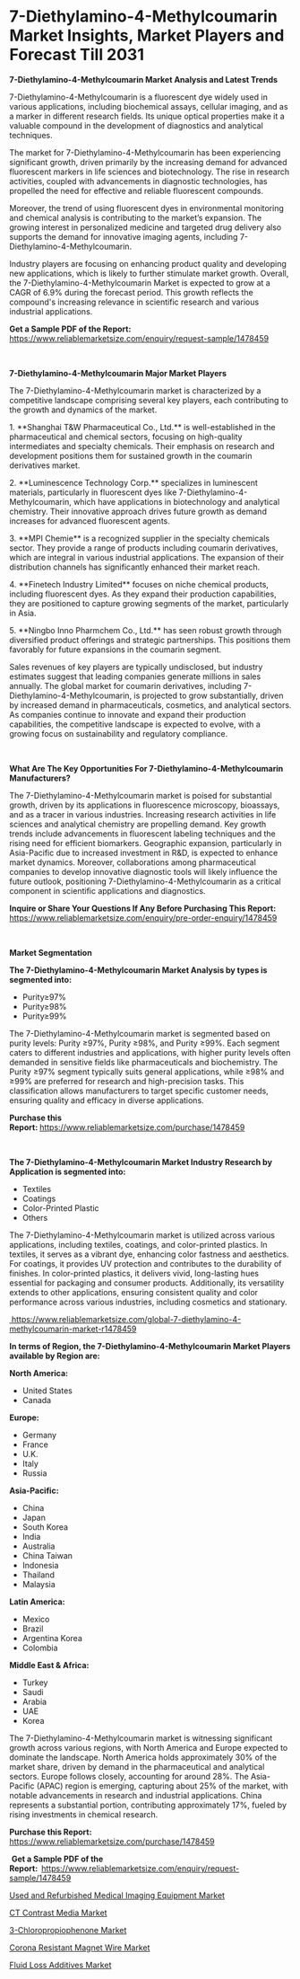 <p><h1>7-Diethylamino-4-Methylcoumarin Market Insights, Market Players and Forecast Till 2031</h1></p><p><strong>7-Diethylamino-4-Methylcoumarin Market Analysis and Latest Trends</strong></p>
<p><p>7-Diethylamino-4-Methylcoumarin is a fluorescent dye widely used in various applications, including biochemical assays, cellular imaging, and as a marker in different research fields. Its unique optical properties make it a valuable compound in the development of diagnostics and analytical techniques. </p><p>The market for 7-Diethylamino-4-Methylcoumarin has been experiencing significant growth, driven primarily by the increasing demand for advanced fluorescent markers in life sciences and biotechnology. The rise in research activities, coupled with advancements in diagnostic technologies, has propelled the need for effective and reliable fluorescent compounds. </p><p>Moreover, the trend of using fluorescent dyes in environmental monitoring and chemical analysis is contributing to the market’s expansion. The growing interest in personalized medicine and targeted drug delivery also supports the demand for innovative imaging agents, including 7-Diethylamino-4-Methylcoumarin. </p><p>Industry players are focusing on enhancing product quality and developing new applications, which is likely to further stimulate market growth. Overall, the 7-Diethylamino-4-Methylcoumarin Market is expected to grow at a CAGR of 6.9% during the forecast period. This growth reflects the compound's increasing relevance in scientific research and various industrial applications.</p></p>
<p><strong>Get a Sample PDF of the Report:&nbsp;</strong> <a href="https://www.reliablemarketsize.com/enquiry/request-sample/1478459?utm_campaign=1103&utm_medium=2&utm_source=Github&utm_content=ia&utm_term=28092024&utm_id=7-diethylamino-4-methylcoumarin">https://www.reliablemarketsize.com/enquiry/request-sample/1478459</a></p>
<p>&nbsp;</p>
<p><strong>7-Diethylamino-4-Methylcoumarin Major Market Players</strong></p>
<p><p>The 7-Diethylamino-4-Methylcoumarin market is characterized by a competitive landscape comprising several key players, each contributing to the growth and dynamics of the market. </p><p>1. **Shanghai T&W Pharmaceutical Co., Ltd.** is well-established in the pharmaceutical and chemical sectors, focusing on high-quality intermediates and specialty chemicals. Their emphasis on research and development positions them for sustained growth in the coumarin derivatives market. </p><p>2. **Luminescence Technology Corp.** specializes in luminescent materials, particularly in fluorescent dyes like 7-Diethylamino-4-Methylcoumarin, which have applications in biotechnology and analytical chemistry. Their innovative approach drives future growth as demand increases for advanced fluorescent agents.</p><p>3. **MPI Chemie** is a recognized supplier in the specialty chemicals sector. They provide a range of products including coumarin derivatives, which are integral in various industrial applications. The expansion of their distribution channels has significantly enhanced their market reach.</p><p>4. **Finetech Industry Limited** focuses on niche chemical products, including fluorescent dyes. As they expand their production capabilities, they are positioned to capture growing segments of the market, particularly in Asia.</p><p>5. **Ningbo Inno Pharmchem Co., Ltd.** has seen robust growth through diversified product offerings and strategic partnerships. This positions them favorably for future expansions in the coumarin segment.</p><p>Sales revenues of key players are typically undisclosed, but industry estimates suggest that leading companies generate millions in sales annually. The global market for coumarin derivatives, including 7-Diethylamino-4-Methylcoumarin, is projected to grow substantially, driven by increased demand in pharmaceuticals, cosmetics, and analytical sectors. As companies continue to innovate and expand their production capabilities, the competitive landscape is expected to evolve, with a growing focus on sustainability and regulatory compliance.</p></p>
<p>&nbsp;</p>
<p><strong>What Are The Key Opportunities For 7-Diethylamino-4-Methylcoumarin Manufacturers?</strong></p>
<p><p>The 7-Diethylamino-4-Methylcoumarin market is poised for substantial growth, driven by its applications in fluorescence microscopy, bioassays, and as a tracer in various industries. Increasing research activities in life sciences and analytical chemistry are propelling demand. Key growth trends include advancements in fluorescent labeling techniques and the rising need for efficient biomarkers. Geographic expansion, particularly in Asia-Pacific due to increased investment in R&D, is expected to enhance market dynamics. Moreover, collaborations among pharmaceutical companies to develop innovative diagnostic tools will likely influence the future outlook, positioning 7-Diethylamino-4-Methylcoumarin as a critical component in scientific applications and diagnostics.</p></p>
<p><strong>Inquire or Share Your Questions If Any Before Purchasing This Report:</strong> <a href="https://www.reliablemarketsize.com/enquiry/pre-order-enquiry/1478459?utm_campaign=1103&utm_medium=2&utm_source=Github&utm_content=ia&utm_term=28092024&utm_id=7-diethylamino-4-methylcoumarin">https://www.reliablemarketsize.com/enquiry/pre-order-enquiry/1478459</a></p>
<p>&nbsp;</p>
<p><strong>Market Segmentation</strong></p>
<p><strong>The 7-Diethylamino-4-Methylcoumarin Market Analysis by types is segmented into:</strong></p>
<p><ul><li>Purity≥97%</li><li>Purity≥98%</li><li>Purity≥99%</li></ul></p>
<p><p>The 7-Diethylamino-4-Methylcoumarin market is segmented based on purity levels: Purity ≥97%, Purity ≥98%, and Purity ≥99%. Each segment caters to different industries and applications, with higher purity levels often demanded in sensitive fields like pharmaceuticals and biochemistry. The Purity ≥97% segment typically suits general applications, while ≥98% and ≥99% are preferred for research and high-precision tasks. This classification allows manufacturers to target specific customer needs, ensuring quality and efficacy in diverse applications.</p></p>
<p><strong>Purchase this Report:&nbsp;</strong><a href="https://www.reliablemarketsize.com/purchase/1478459?utm_campaign=1103&utm_medium=2&utm_source=Github&utm_content=ia&utm_term=28092024&utm_id=7-diethylamino-4-methylcoumarin">https://www.reliablemarketsize.com/purchase/1478459</a></p>
<p>&nbsp;</p>
<p><strong>The 7-Diethylamino-4-Methylcoumarin Market Industry Research by Application is segmented into:</strong></p>
<p><ul><li>Textiles</li><li>Coatings</li><li>Color-Printed Plastic</li><li>Others</li></ul></p>
<p><p>The 7-Diethylamino-4-Methylcoumarin market is utilized across various applications, including textiles, coatings, and color-printed plastics. In textiles, it serves as a vibrant dye, enhancing color fastness and aesthetics. For coatings, it provides UV protection and contributes to the durability of finishes. In color-printed plastics, it delivers vivid, long-lasting hues essential for packaging and consumer products. Additionally, its versatility extends to other applications, ensuring consistent quality and color performance across various industries, including cosmetics and stationary.</p></p>
<p><a href="https://www.reliablemarketsize.com/global-7-diethylamino-4-methylcoumarin-market-r1478459?utm_campaign=1103&utm_medium=2&utm_source=Github&utm_content=ia&utm_term=28092024&utm_id=7-diethylamino-4-methylcoumarin">&nbsp;https://www.reliablemarketsize.com/global-7-diethylamino-4-methylcoumarin-market-r1478459</a></p>
<p><strong>In terms of Region, the 7-Diethylamino-4-Methylcoumarin Market Players available by Region are:</strong></p>
<p>
    <p> <strong> North America: </strong>
        <ul>
            <li>United States</li>
            <li>Canada</li>
        </ul>
        </p> 
    <p> <strong> Europe: </strong>
        <ul>
            <li>Germany</li>
            <li>France</li>
            <li>U.K.</li>
            <li>Italy</li>
            <li>Russia</li>
        </ul>
        </p> 
    <p> <strong> Asia-Pacific: </strong>
        <ul>
            <li>China</li>
            <li>Japan</li>
            <li>South Korea</li>
            <li>India</li>
            <li>Australia</li>
            <li>China Taiwan</li>
            <li>Indonesia</li>
            <li>Thailand</li>
            <li>Malaysia</li>
        </ul>
        </p> 
    <p> <strong> Latin America: </strong>
        <ul>
            <li>Mexico</li>
            <li>Brazil</li>
            <li>Argentina Korea</li>
            <li>Colombia</li>
        </ul>
        </p> 
    <p> <strong> Middle East & Africa: </strong>
        <ul>
            <li>Turkey</li>
            <li>Saudi</li>
            <li>Arabia</li>
            <li>UAE</li>
            <li>Korea</li>
        </ul>
    </p>
    </p>
<p><p>The 7-Diethylamino-4-Methylcoumarin market is witnessing significant growth across various regions, with North America and Europe expected to dominate the landscape. North America holds approximately 30% of the market share, driven by demand in the pharmaceutical and analytical sectors. Europe follows closely, accounting for around 28%. The Asia-Pacific (APAC) region is emerging, capturing about 25% of the market, with notable advancements in research and industrial applications. China represents a substantial portion, contributing approximately 17%, fueled by rising investments in chemical research. </p></p>
<p><strong>Purchase this Report: </strong><a href="https://www.reliablemarketsize.com/purchase/1478459?utm_campaign=1103&utm_medium=2&utm_source=Github&utm_content=ia&utm_term=28092024&utm_id=7-diethylamino-4-methylcoumarin">https://www.reliablemarketsize.com/purchase/1478459</a></p>
<p>&nbsp;<strong>Get a Sample PDF of the Report:&nbsp;&nbsp;</strong><a href="https://www.reliablemarketsize.com/enquiry/request-sample/1478459?utm_campaign=1103&utm_medium=2&utm_source=Github&utm_content=ia&utm_term=28092024&utm_id=7-diethylamino-4-methylcoumarin">https://www.reliablemarketsize.com/enquiry/request-sample/1478459</a></p>
<p><strong></strong></p>
<p><p><a href="https://issuu.com/reportprime-2/docs/used-and-refurbished-medical-imagin_639f7d691183ee?utm_campaign=1103&utm_medium=2&utm_source=Github&utm_content=ia&utm_term=28092024&utm_id=7-diethylamino-4-methylcoumarin">Used and Refurbished Medical Imaging Equipment Market</a></p><p><a href="https://issuu.com/reportprime-2/docs/ct-contrast-media-market-size-2030._ac461f36076614?utm_campaign=1103&utm_medium=2&utm_source=Github&utm_content=ia&utm_term=28092024&utm_id=7-diethylamino-4-methylcoumarin">CT Contrast Media Market</a></p><p><a href="https://github.com/gdfhhhj/Market-Research-Report-List-6/blob/main/3-chloropropiophenone-market.md?utm_campaign=1103&utm_medium=2&utm_source=Github&utm_content=ia&utm_term=28092024&utm_id=7-diethylamino-4-methylcoumarin">3-Chloropropiophenone Market</a></p><p><a href="https://www.linkedin.com/pulse/corona-resistant-magnet-wire-market-global-share-ranking-lyf7c?utm_campaign=1103&utm_medium=2&utm_source=Github&utm_content=ia&utm_term=28092024&utm_id=7-diethylamino-4-methylcoumarin">Corona Resistant Magnet Wire Market</a></p><p><a href="https://www.linkedin.com/pulse/fluid-loss-additives-market-outlook-forecast-from-2024-kwkgc?utm_campaign=1103&utm_medium=2&utm_source=Github&utm_content=ia&utm_term=28092024&utm_id=7-diethylamino-4-methylcoumarin">Fluid Loss Additives Market</a></p></p>